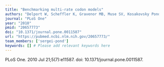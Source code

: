 ```yaml
---
title: "Benchmarking multi-rate codon models"
authors: "Delport W, Scheffler K, Gravenor MB, Muse SV, Kosakovsky Pond S."
journal: "PLoS One"
year: "2010"
pmid: "20657773"
doi: "10.1371/journal.pone.0011587"
url: "https://pubmed.ncbi.nlm.nih.gov/20657773/"
team_members: ['sergei-pond']
keywords: [] # Please add relevant keywords here
---
```

PLoS One. 2010 Jul 21;5(7):e11587. doi: 10.1371/journal.pone.0011587.